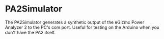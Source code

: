 # PA2Simulator
The PA2Simulator generates a synthetic output of the eGizmo Power Analyzer 2  to the PC's com port. Useful for testing on the Arduino when you don't have the PA2 itself.

